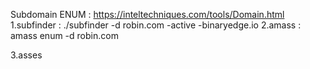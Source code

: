 Subdomain ENUM : 
https://inteltechniques.com/tools/Domain.html
1.subfinder :  ./subfinder -d robin.com -active 
	-binaryedge.io
2.amass : amass enum -d robin.com

3.asses